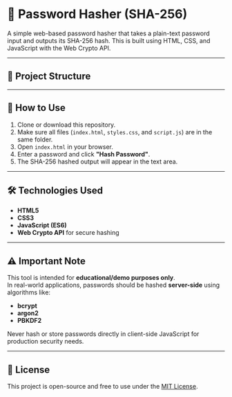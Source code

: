 # 🔐 Password Hasher (SHA-256)

A simple web-based password hasher that takes a plain-text password input and outputs its SHA-256 hash. This is built using HTML, CSS, and JavaScript with the Web Crypto API.

---

## 📁 Project Structure


---

## 🚀 How to Use

1. Clone or download this repository.
2. Make sure all files (`index.html`, `styles.css`, and `script.js`) are in the same folder.
3. Open `index.html` in your browser.
4. Enter a password and click **"Hash Password"**.
5. The SHA-256 hashed output will appear in the text area.

---

## 🛠 Technologies Used

- **HTML5**
- **CSS3**
- **JavaScript (ES6)**
- **Web Crypto API** for secure hashing

---

## ⚠️ Important Note

This tool is intended for **educational/demo purposes only**.  
In real-world applications, passwords should be hashed **server-side** using algorithms like:

- **bcrypt**
- **argon2**
- **PBKDF2**

Never hash or store passwords directly in client-side JavaScript for production security needs.

---

## 📄 License

This project is open-source and free to use under the [MIT License](https://opensource.org/licenses/MIT).

